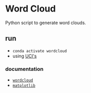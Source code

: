 # Word Cloud

Python script to generate word clouds.

## run

- `conda activate wordcloud`
- using [UCI's](https://archive.ics.uci.edu/ml/machine-learning-databases/00380/)

### documentation

* [`wordcloud`](https://amueller.github.io/word_cloud/)
* [`matplotlib`](https://matplotlib.org/)